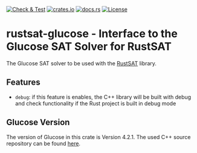 [![Check & Test](https://github.com/chrjabs/rustsat/actions/workflows/glucose.yml/badge.svg)](https://github.com/chrjabs/rustsat/actions/workflows/glucose.yml)
[![crates.io](https://img.shields.io/crates/v/rustsat-glucose)](https://crates.io/crates/rustsat-glucose)
[![docs.rs](https://img.shields.io/docsrs/rustsat-glucose)](https://docs.rs/rustsat-glucose)
[![License](https://img.shields.io/crates/l/rustsat-glucose)](../LICENSE)

<!-- cargo-rdme start -->

# rustsat-glucose - Interface to the Glucose SAT Solver for RustSAT

The Glucose SAT solver to be used with the [RustSAT](https://github.com/chrjabs/rustsat) library.

## Features

- `debug`: if this feature is enables, the C++ library will be built with debug and check functionality if the Rust project is built in debug mode

## Glucose Version

The version of Glucose in this crate is Version 4.2.1.
The used C++ source repository can be found [here](https://github.com/chrjabs/glucose4).

<!-- cargo-rdme end -->

